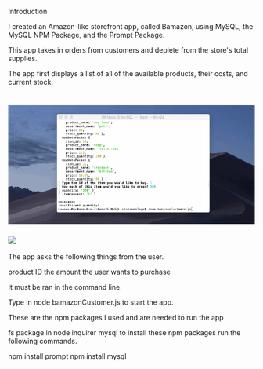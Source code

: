 Introduction

I created an Amazon-like storefront app, called Bamazon, using MySQL, the MySQL NPM Package, and the Prompt Package.

This app takes in orders from customers and deplete from the store's total supplies.

The app first displays a list of all of the available products, their costs, and current stock. 


![](Store.gif)
=======
![](StoreGif.gif)




The app asks the following things from the user.

product ID
the amount the user wants to purchase 


It must be ran in the command line.

Type in node bamazonCustomer.js to start the app.

These are the npm packages I used and are needed to run the app

fs package in node
inquirer
mysql
to install these npm packages run the following commands.

npm install prompt
npm install mysql
